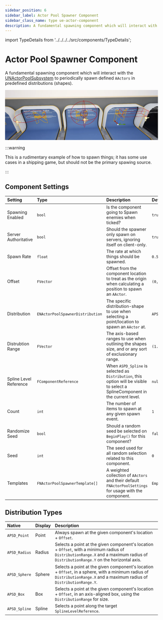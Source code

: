 ```yaml
---
sidebar_position: 6
sidebar_label: Actor Pool Spawner Component
sidebar_class_name: type ue-actor-component
description: A fundamental spawning component which will interact with the NActorPoolSubsystem to periodically spawn defined AActors in predefined distributions (shapes). 
---
```


import TypeDetails from '../../../../src/components/TypeDetails';

# Actor Pool Spawner Component

<TypeDetails icon="/assets/svg/actor-pools/actor-pool-spawner-component.svg" iconType="img" base="UActorComponent" type="UNActorPoolSpawnerComponent" typeExtra="" headerFile="NexusActorPools/Public/NActorPoolSpawnerComponent.h" />

A fundamental spawning component which will interact with the [UNActorPoolSubsystem](actor-pool-subsystem.md) to periodically spawn defined `AActors` in predefined distributions (shapes).

![UNActorPoolSpawnerComponent](actor-pool-spawner-component.webp)

:::warning

This is a rudimentary example of how to spawn things; it has some use cases in a shipping game, but should not be the primary spawing source.

:::

## Component Settings

| Setting | Type | Description | Default |
| :-- | :-- | :-- | :-- |
| Spawning Enabled | `bool` | Is the component going to Spawn enemies when ticked? | `true` |
| Server Authoritative | `bool` | Should the spawner only spawn on servers, ignoring itself on client-only. | `true` |
| Spawn Rate | `float` | The rate at which things should be spawned. | `0.5f` |
| Offset | `FVector` | Offset from the component location to treat as the origin when calculating a position to spawn an `AActor`. | `(0,0,0)` |
| Distribution | `ENActorPoolSpawnerDistribution`  | The specific distribution-shape to use when selecting a point/location to spawn an `AActor` at. | `APSD_Point` |
| Distrubtion Range | `FVector` | The axis-based ranges to use when outlining the shapes size, and or any sort of exclusionary range. | `(1.f,20.f,20.f)`|
| Spline Level Reference | `FComponentReference` | When `ASPD_Spline` is selected as `Distribution`, this option will be visible to select a SplineComponent in the current level. | `nullptr` |
| Count | `int` | The number of items to spawn at any given spawn event. | `1` |
| Randomize Seed | `bool` | Should a random seed be selected on `BeginPlay()` for this component?| `false` |
| Seed | `int` | The seed used for all random selection related to this component. | `0` |
| Templates | `FNActorPoolSpawnerTemplate[]` | A weighted collection of `AActors` and their default `FNActorPoolSettings` for usage with the component. | `Empty` |

## Distribution Types

| Native | Display | Description |
| :-- | :-- | :-- |
| `APSD_Point` | Point | Always spawn at the given component's location + `Offset`. | 
| `APSD_Radius` | Radius | Selects a point at the given component's location + `Offset`, with a minimum radius of `DistributionRange.X` and a maximum radius of `DistributionRange.Y` on the horizontal axis. |
| `APSD_Sphere` | Sphere | Selects a point at the given component's location + `Offset`, in a sphere, with a minimum radius of `DistributionRange.X` and a maximum radius of `DistributionRange.Y`. | 
| `APSD_Box` | Box | Selects a point at the given component's location + `Offset`, in an axis-aligned box, using the `DistributionRange` for size. |
| `APSD_Spline` | Spline | Selects a point along the target `SplineLevelReference`.  | 